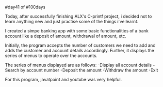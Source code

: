 #day41 of #100days

Today, after successfully finishing ALX's C-printf project, i decided not to learn anything new and just practise some of the things i've learnt.

I created a simpe banking app with some basic functionalities of a bank account like a deposit of amount, withdrawal of amount, etc.

Initially, the program accepts the number of customers we need to add and adds the customer and account details accordingly. Further, it displays the series of menus to operate over the accounts.

The series of menus displayed are as follows:
   -Display all account details
   -Search by account number
   -Deposit the amount
   -Withdraw the amount
   -Exit

For this program, javatpoint and youtube was very helpful.
